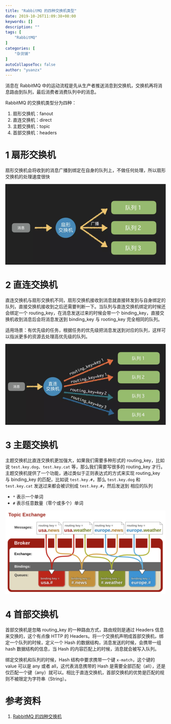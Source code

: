 ```yaml
---
title: "RabbitMQ 的四种交换机类型"
date: 2019-10-26T11:09:38+08:00
keywords: []
description: ""
tags: [
    "RabbitMQ"
]
categories: [
    "杂货铺"
]
autoCollapseToc: false
author: "yuanzx"
---
```


消息在 RabbitMQ 中的运动流程是先从生产者推送消息到交换机，交换机再将消息路由到队列，最后消费者消费队列中的消息。

RabbitMQ 的交换机类型分为四种：

1. 扇形交换机：fanout
2. 直连交换机：direct
3. 主题交换机：topic
4. 首部交换机：headers

# 1 扇形交换机

扇形交换机会将收到的消息广播到绑定在自身的队列上，不做任何处理，所以扇形交换机的处理速度很快

![扇形交换机](/media/hovel/59.png)

# 2 直连交换机

直连交换机与扇形交换机不同，扇形交换机接收到消息就直接转发到与自身绑定的队列，直接交换机接收到之后还需要判断一下。当队列与直连交换机绑定的时候还会绑定一个 routing_key，在消息发送过来的时候会带一个 binding_key，直接交换机收到消息后会将消息发送到 binding_key 与 rooting_key 完全相同的队列。

适用场景：有优先级的任务，根据任务的优先级把消息发送到对应的队列，这样可以指派更多的资源去处理高优先级的队列。

![直连交换机](/media/hovel/61.png)

# 3 主题交换机

主题交换机比直连交换机更加强大，如果我们需要多种形式的 routing_key，比如说 `test.key.dog`、`test.key.cat` 等，那么我们需要写很多的 routing_key 才行。主题交换机提供了一个功能，通过类似于正则表达式的方式来实现 routing_key 与 binding_key 的匹配，比如说 `test.key.#`，那么  `test.key.dog` 和 `test.key.cat` 发送过来都会被识别成 `test.key.#`，然后发送到 相应的队列

- `*` 表示一个单词
- `#` 表示任意数量（零个或多个）单词

![主题交换机](/media/hovel/62.png)

# 4 首部交换机

首部交换机是忽略 routing_key 的一种路由方式，路由规则是通过 Headers 信息来交换的，这个有点像 HTTP 的 Headers。将一个交换机声明成首部交换机，绑定一个队列的时候，定义一个 Hash 的数据结构，消息发送的时候，会携带一组 hash 数据结构的信息，当 Hash 的内容匹配上的时候，消息就会被写入队列。

绑定交换机和队列的时候，Hash 结构中要求携带一个键 `x-match`，这个键的 value 可以是 any 或者 all，这代表消息携带的 Hash 是需要全部匹配（all），还是仅匹配一个键（any）就可以。相比于直连交换机，首部交换机的优势是匹配的规则不被限定为字符串（String）。

# 参考资料

1. [RabbitMQ 的四种交换机](https://www.jianshu.com/p/469f4608ce5d)